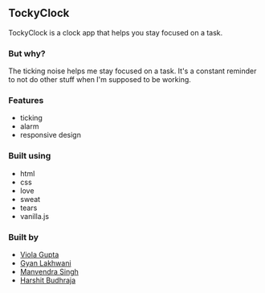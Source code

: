 ## TockyClock

TockyClock is a clock app that helps you stay focused on a task. 

### But why?

The ticking noise helps me stay focused on a task. It's a constant reminder to not do other stuff when I'm supposed to be working. 

### Features

* ticking
* alarm
* responsive design

### Built using

* html
* css
* love
* sweat
* tears
* vanilla.js

### Built by

* [Viola Gupta](https://github.com/violagupta)
* [Gyan Lakhwani](https://github.com/gyanl)
* [Manvendra Singh](https://github.com/manu-chroma)
* [Harshit Budhraja](https://github.com/harshitbudhraja)


